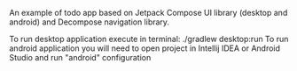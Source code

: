 An example of todo app based on Jetpack Compose UI library (desktop and android) and Decompose navigation library.

To run desktop application execute in terminal: ./gradlew desktop:run
To run android application you will need to open project in Intellij IDEA or Android Studio and run "android" configuration
